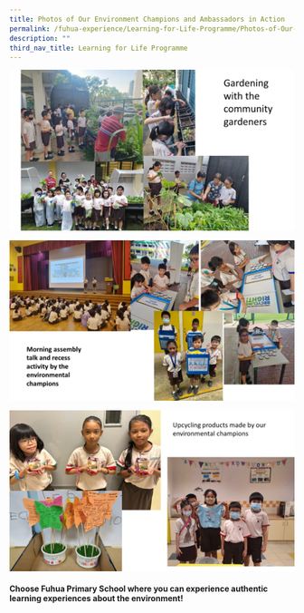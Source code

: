 ```yaml
---
title: Photos of Our Environment Champions and Ambassadors in Action
permalink: /fuhua-experience/Learning-for-Life-Programme/Photos-of-Our-Environment-Champions/
description: ""
third_nav_title: Learning for Life Programme
---
```

![](/images/Fuhua%20Experience/Learning%20for%20Life%20Programme/Photos%20of%20Our%20Environment/ee%20photos%20and%20caption%201a.jpg)

![](/images/Fuhua%20Experience/Learning%20for%20Life%20Programme/Photos%20of%20Our%20Environment/ee%20photos%20and%20caption%202.jpg)

![](/images/Fuhua%20Experience/Learning%20for%20Life%20Programme/Photos%20of%20Our%20Environment/ee%20photos%20and%20caption%203.jpg)


#### **Choose Fuhua Primary School where you can experience authentic learning experiences about the environment!**